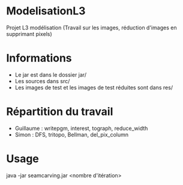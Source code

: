 # ModelisationL3
Projet L3 modélisation (Travail sur les images, réduction d'images en supprimant pixels)

# Informations
* Le jar est dans le dossier jar/
* Les sources dans src/
* Les images de test et les images de test réduites sont dans res/

# Répartition du travail
* Guillaume : writepgm, interest, tograph, reduce_width
* Simon : DFS, tritopo, Bellman, del_pix_column


# Usage
java -jar seamcarving.jar <pgm source> <pgm destination> <nombre d'itération>
